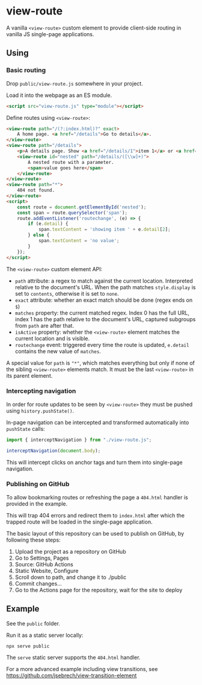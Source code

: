 # view-route

A vanilla `<view-route>` custom element to provide client-side routing in vanilla JS single-page applications.

## Using

### Basic routing

Drop `public/view-route.js` somewhere in your project. 

Load it into the webpage as an ES module.

```html
<script src="view-route.js" type="module"></script>
```

Define routes using `<view-route>`:

```html
<view-route path="/(?:index.html)?" exact>
    A home page. <a href="/details">Go to details</a>.
</view-route>
<view-route path="/details">
    <p>A details page. Show <a href="/details/1">item 1</a> or <a href="/details/2">item 2</a>.</p>
    <view-route id="nested" path="/details/([\\w]+)">
        A nested route with a parameter.
        <span>value goes here</span>
    </view-route>
</view-route>
<view-route path="*">
    404 not found.
</view-route>
<script>
    const route = document.getElementById('nested');
    const span = route.querySelector('span');
    route.addEventListener('routechange', (e) => {
        if (e.detail) {
            span.textContent = 'showing item ' + e.detail[2];
        } else {
            span.textContent = 'no value';
        }
    });
</script>
```

The `<view-route>` custom element API:

- `path` attribute: a regex to match against the current location. Interpreted relative to the document's URL.
  When the path matches `style.display` is set to `contents`, otherwise it is set to `none`.
- `exact` attribute: whether an exact match should be done (regex ends on `$`)
- `matches` property: the current matched regex. Index 0 has the full URL, index 1 has the path relative to the document's URL, 
  captured subgroups from `path` are after that.
- `isActive` property: whether the `<view-route>` element matches the current location and is visible.
- `routechange` event: triggered every time the route is updated, `e.detail` contains the new value of `matches`.

A special value for `path` is `"*"`, which matches everything but only if none of the sibling `<view-route>` elements match.
It must be the last `<view-route>` in its parent element.

### Intercepting navigation

In order for route updates to be seen by `<view-route>` they must be pushed using `history.pushState()`.

In-page navigation can be intercepted and transformed automatically into `pushState` calls:

```js
import { interceptNavigation } from "./view-route.js";

interceptNavigation(document.body);
```

This will intercept clicks on anchor tags and turn them into single-page navigation.

### Publishing on GitHub

To allow bookmarking routes or refreshing the page a `404.html` handler is provided in the example.

This will trap 404 errors and redirect them to `index.html` after which the trapped route will be loaded 
in the single-page application.

The basic layout of this repository can be used to publish on GitHub, by following these steps:

1. Upload the project as a repository on GitHub
2. Go to Settings, Pages
3. Source: GitHub Actions
4. Static Website, Configure
5. Scroll down to path, and change it to ./public
6. Commit changes...
7. Go to the Actions page for the repository, wait for the site to deploy

## Example

See the `public` folder.

Run it as a static server locally:

`npx serve public`

The `serve` static server supports the `404.html` handler.

For a more advanced example including view transitions, see https://github.com/jsebrech/view-transition-element

